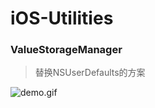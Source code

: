 # iOS-Utilities


### ValueStorageManager

> 替换NSUserDefaults的方案

![demo.gif](http://images2015.cnblogs.com/blog/607542/201603/607542-20160317214443037-1709824730.gif)

